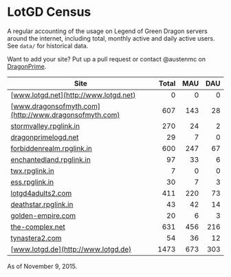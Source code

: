 # LotGD Census
A regular accounting of the usage on Legend of Green Dragon servers around the internet, including total, monthly active and daily active users. See `data/` for historical data.

Want to add your site? Put up a pull request or contact @austenmc on [DragonPrime](http://dragonprime.net).


Site | Total | MAU | DAU
--- | ---:| ---:| ---:
[www.lotgd.net](http://www.lotgd.net)|0|0|0
[www.dragonsofmyth.com](http://www.dragonsofmyth.com)|607|143|28
[stormvalley.rpglink.in](http://stormvalley.rpglink.in)|270|24|2
[dragonprimelogd.net](http://dragonprimelogd.net)|29|7|0
[forbiddenrealm.rpglink.in](http://forbiddenrealm.rpglink.in)|600|247|67
[enchantedland.rpglink.in](http://enchantedland.rpglink.in)|97|33|6
[twx.rpglink.in](http://twx.rpglink.in)|7|0|0
[ess.rpglink.in](http://ess.rpglink.in)|30|7|3
[lotgd4adults2.com](http://lotgd4adults2.com)|411|220|73
[deathstar.rpglink.in](http://deathstar.rpglink.in)|43|42|14
[golden-empire.com](http://golden-empire.com)|20|6|3
[the-complex.net](http://the-complex.net)|631|456|216
[tynastera2.com](http://tynastera2.com)|54|36|12
[www.lotgd.de](http://www.lotgd.de)|1473|673|303

As of November 9, 2015.
